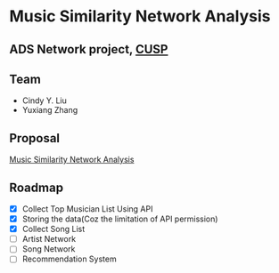 # Music Similarity Network Analysis
## ADS Network project, [CUSP](cusp.edu.cn)
## Team
- Cindy Y. Liu
- Yuxiang Zhang

## Proposal
[Music Similarity Network Analysis](https://docs.google.com/document/d/1b2k0zj9Pg99ch8cGIIdqVS9XNYlt5URwZjl1KvmBj9Y/edit#heading=h.nwrqoduamjnw)

## Roadmap
- [X] Collect Top Musician List Using API
- [X] Storing the data(Coz the limitation of API permission)
- [X] Collect Song List
- [ ] Artist Network
- [ ] Song Network
- [ ] Recommendation System
